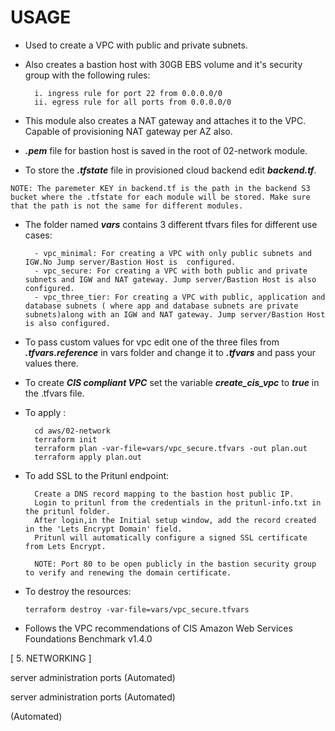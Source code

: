 # USAGE

- Used to create a VPC with public and private subnets. 
- Also creates a bastion host with 30GB EBS volume and it's security group with the following rules:

        i. ingress rule for port 22 from 0.0.0.0/0
        ii. egress rule for all ports from 0.0.0.0/0

- This module also creates a NAT gateway and attaches it to the VPC. Capable of provisioning NAT gateway per AZ also. 

- ***.pem*** file for bastion host is saved in the root of 02-network module.

- To store the ***.tfstate*** file in provisioned cloud backend edit ***backend.tf***.

```
NOTE: The paremeter KEY in backend.tf is the path in the backend S3 bucket where the .tfstate for each module will be stored. Make sure that the path is not the same for different modules.
```
- The folder named ***vars*** contains 3 different tfvars files for different use cases:

        - vpc_minimal: For creating a VPC with only public subnets and IGW.No Jump server/Bastion Host is  configured.
        - vpc_secure: For creating a VPC with both public and private subnets and IGW and NAT gateway. Jump server/Bastion Host is also configured.
        - vpc_three_tier: For creating a VPC with public, application and database subnets ( where app and database subnets are private subnets)along with an IGW and NAT gateway. Jump server/Bastion Host is also configured.

- To pass custom values for vpc edit one of the three files from ***.tfvars.reference*** in vars folder and change it to ***.tfvars*** and pass your values there.

- To create ***CIS compliant VPC*** set the variable ***create_cis_vpc*** to ***true*** in the .tfvars file.

- To apply  :

        cd aws/02-network
        terraform init
        terraform plan -var-file=vars/vpc_secure.tfvars -out plan.out   
        terraform apply plan.out 

- To add SSL to the Pritunl endpoint:
        
        Create a DNS record mapping to the bastion host public IP.
        Login to pritunl from the credentials in the pritunl-info.txt in the pritunl folder.
        After login,in the Initial setup window, add the record created in the 'Lets Encrypt Domain' field.
        Pritunl will automatically configure a signed SSL certificate from Lets Encrypt.

        NOTE: Port 80 to be open publicly in the bastion security group to verify and renewing the domain certificate.


- To destroy the resources:

      terraform destroy -var-file=vars/vpc_secure.tfvars


- Follows the VPC recommendations of CIS Amazon Web Services Foundations Benchmark v1.4.0 

[ 5. NETWORKING ]

server administration ports (Automated)

server administration ports (Automated)

(Automated)


